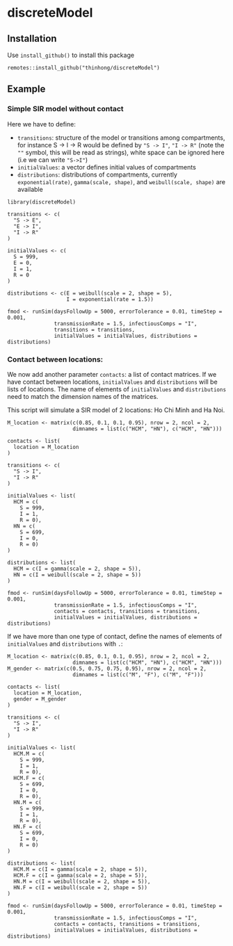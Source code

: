 # discreteModel

## Installation
Use `install_github()` to install this package
```
remotes::install_github("thinhong/discreteModel")
```

## Example
### Simple SIR model without contact
Here we have to define:
* `transitions`: structure of the model or transitions among compartments, for instance S -> I -> R would be defined by `"S -> I"`, `"I -> R"` (note the `""` symbol, this will be read as strings), white space can be ignored here (i.e we can write `"S->I"`)
* `initialValues`: a vector defines initial values of compartments
* `distributions`: distributions of compartments, currently `exponential(rate)`, `gamma(scale, shape)`, and `weibull(scale, shape)` are available
```
library(discreteModel)

transitions <- c(
  "S -> E",
  "E -> I",
  "I -> R"
)

initialValues <- c(
  S = 999,
  E = 0,
  I = 1,
  R = 0
)

distributions <- c(E = weibull(scale = 2, shape = 5), 
                   I = exponential(rate = 1.5))

fmod <- runSim(daysFollowUp = 5000, errorTolerance = 0.01, timeStep = 0.001, 
               transmissionRate = 1.5, infectiousComps = "I", 
               transitions = transitions,
               initialValues = initialValues, distributions = distributions)
```

### Contact between locations:
We now add another parameter `contacts`: a list of contact matrices. If we have contact between locations, `initialValues` and `distributions` will be lists of locations. The name of elements of `initialValues` and `distributions` need to match the dimension names of the matrices.

This script will simulate a SIR model of 2 locations: Ho Chi Minh and Ha Noi.
```
M_location <- matrix(c(0.85, 0.1, 0.1, 0.95), nrow = 2, ncol = 2, 
                     dimnames = list(c("HCM", "HN"), c("HCM", "HN")))

contacts <- list(
  location = M_location
)

transitions <- c(
  "S -> I", 
  "I -> R"
)

initialValues <- list(
  HCM = c(
    S = 999,
    I = 1,
    R = 0),
  HN = c(
    S = 699,
    I = 0,
    R = 0)
)

distributions <- list(
  HCM = c(I = gamma(scale = 2, shape = 5)),
  HN = c(I = weibull(scale = 2, shape = 5))
)

fmod <- runSim(daysFollowUp = 5000, errorTolerance = 0.01, timeStep = 0.001, 
               transmissionRate = 1.5, infectiousComps = "I", 
               contacts = contacts, transitions = transitions,
               initialValues = initialValues, distributions = distributions)
```

If we have more than one type of contact, define the names of elements of `initialValues` and `distributions` with `.`:
```
M_location <- matrix(c(0.85, 0.1, 0.1, 0.95), nrow = 2, ncol = 2, 
                     dimnames = list(c("HCM", "HN"), c("HCM", "HN")))
M_gender <- matrix(c(0.5, 0.75, 0.75, 0.95), nrow = 2, ncol = 2, 
                     dimnames = list(c("M", "F"), c("M", "F")))

contacts <- list(
  location = M_location,
  gender = M_gender
)

transitions <- c(
  "S -> I", 
  "I -> R"
)

initialValues <- list(
  HCM.M = c(
    S = 999,
    I = 1,
    R = 0),
  HCM.F = c(
    S = 699,
    I = 0,
    R = 0),
  HN.M = c(
    S = 999,
    I = 1,
    R = 0),
  HN.F = c(
    S = 699,
    I = 0,
    R = 0)
)

distributions <- list(
  HCM.M = c(I = gamma(scale = 2, shape = 5)),
  HCM.F = c(I = gamma(scale = 2, shape = 5)),
  HN.M = c(I = weibull(scale = 2, shape = 5)),
  HN.F = c(I = weibull(scale = 2, shape = 5))
)

fmod <- runSim(daysFollowUp = 5000, errorTolerance = 0.01, timeStep = 0.001, 
               transmissionRate = 1.5, infectiousComps = "I", 
               contacts = contacts, transitions = transitions,
               initialValues = initialValues, distributions = distributions)
```
